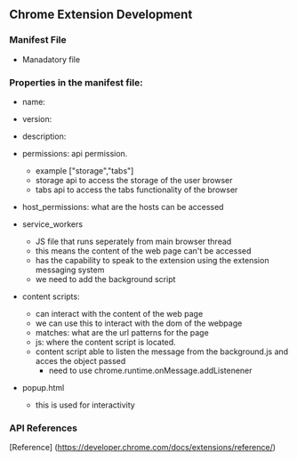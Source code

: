 ## Chrome Extension Development

### Manifest File
- Manadatory file

### Properties in the manifest file:

- name:
- version:
- description:
- permissions: api permission. 
    - example ["storage","tabs"]
    - storage api to access the storage of the user browser
    - tabs api to access the tabs functionality of the browser
- host_permissions: what are the hosts can be accessed 
- service_workers
    - JS file that runs seperately from main browser thread
    - this means the content of the web page can't be accessed 
    - has the capability to speak to the extension using the extension messaging system
    - we need to add the background script
- content scripts:
    - can  interact with the content of the web page
    - we can use this to interact with the dom of the webpage
    - matches: what are the url patterns for the page
    - js: where the content script is located.
    - content script able to listen the message from the background.js and acces the object passed  
        - need to use chrome.runtime.onMessage.addListenener

- popup.html
    - this is used for interactivity


### API References
[Reference] (https://developer.chrome.com/docs/extensions/reference/)